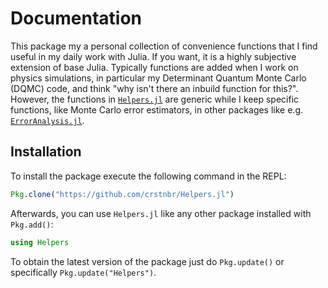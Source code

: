 # Documentation

This package my a personal collection of convenience functions that I find useful in my daily work with Julia. If you want, it is a highly subjective extension of base Julia. Typically functions are added when I work on physics simulations, in particular my Determinant Quantum Monte Carlo (DQMC) code, and think "why isn't there an inbuild function for this?". However, the functions in [`Helpers.jl`](https://github.com/crstnbr/Helpers.jl) are generic while I keep specific functions, like Monte Carlo error estimators, in other packages like e.g. [`ErrorAnalysis.jl`](https://github.com/crstnbr/Helpers.jl).


## Installation

To install the package execute the following command in the REPL:
```julia
Pkg.clone("https://github.com/crstnbr/Helpers.jl")
```

Afterwards, you can use `Helpers.jl` like any other package installed with `Pkg.add()`:
```julia
using Helpers
```

To obtain the latest version of the package just do `Pkg.update()` or specifically `Pkg.update("Helpers")`.

